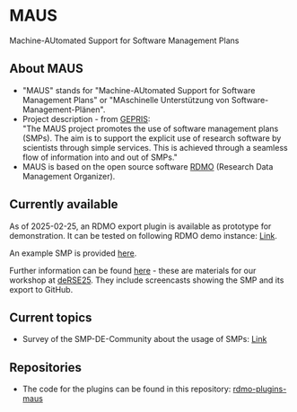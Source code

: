# MAUS
Machine-AUtomated Support for Software Management Plans


## About MAUS

* "MAUS" stands for "Machine-AUtomated Support for Software Management Plans" or "MAschinelle Unterstützung von Software-Management-Plänen".
* Project description - from [GEPRIS](https://gepris.dfg.de/gepris/projekt/543616919): <br />
  "The MAUS project promotes the use of software management plans (SMPs). The aim is to support the explicit use of research software by scientists through simple services. This is achieved through a seamless flow of information into and out of SMPs."
* MAUS is based on the open source software [RDMO](https://rdmorganiser.github.io/) (Research Data Management Organizer).


## Currently available

As of 2025-02-25, an RDMO export plugin is available as prototype for demonstration. It can be tested on following RDMO demo instance: [Link](https://demo-rdmo.mpdl.mpg.de/).

An example SMP is provided [here](https://github.com/lauraBahamon/de-rse-2025-demo).

Further information can be found [here](https://doi.org/10.17617/2.3637440) - these are materials for our workshop at [deRSE25](https://events.hifis.net/event/1741/). They include screencasts showing the SMP and its export to GitHub.


## Current topics

* Survey of the SMP-DE-Community about the usage of SMPs: [Link](https://limesurvey.urz.uni-heidelberg.de/index.php/525728)

## Repositories

* The code for the plugins can be found in this repository: [rdmo-plugins-maus](https://github.com/MPDL/rdmo-plugins-maus)
